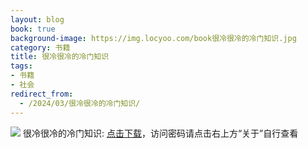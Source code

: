 ```yaml
---
layout: blog
book: true
background-image: https://img.locyoo.com/book很冷很冷的冷门知识.jpg
category: 书籍
title: 很冷很冷的冷门知识
tags:
- 书籍
- 社会
redirect_from:
  - /2024/03/很冷很冷的冷门知识/
---
```

![](https://img.locyoo.com/book很冷很冷的冷门知识.jpg)
很冷很冷的冷门知识: <a name = "ref1" href="https://url18.ctfile.com/f/50983618-1041255133-b9aec9?p=3619">点击下载</a>，访问密码请点击右上方“关于”自行查看
